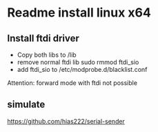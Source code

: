 # Readme install linux x64

## Install ftdi driver

* Copy both libs to /lib
* remove normal ftdi lib sudo rmmod ftdi_sio
* add ftdi_sio to /etc/modprobe.d/blacklist.conf

Attention: forward mode with ftdi not possible

## simulate

<https://github.com/hias222/serial-sender>

